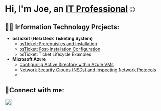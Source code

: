<h1>Hi, I'm Joe, an <a href="https://linkedin.com/in/joe-knox-43576b264">IT Professional</a>☺</h1>

<h2>👨‍💻 Information Technology Projects:</h2>

- <b>osTicket (Help Desk Ticketing System)</b>
  - [osTicket: Prerequisites and Installation](https://github.com/joeyknox0814/osticket-prereqs)
  - [osTicket: Post-Installation Configuration](https://github.com/joeyknox0814/post-install-config)
  - [osTicket: Ticket Lifecycle Examples](https://github.com/joeyknox0814/ticket-lifecycle)
- <b>Microsoft Azure</b>
  - [Configuring Active Directory within Azure VMs](https://github.com/joeyknox0814/configure-ad)
  - [Network Security Groups (NSGs) and Inspecting Network Protocols](https://github.com/joeyknox0814/azure-network-protocols)
  -
<h2>🤳Connect with me:</h2>


[<img align="left" alt="Joe | LinkedIn" width="22px" src="https://cdn.jsdelivr.net/npm/simple-icons@v3/icons/linkedin.svg" />][linkedin]


[linkedin]: linkedin.com/in/joe-knox-43576b264
